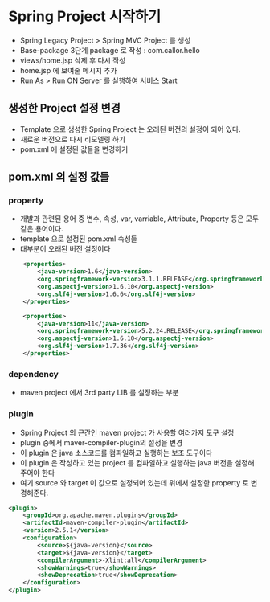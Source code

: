 # Spring Project 시작하기
- Spring Legacy Project > Spring MVC Project 를 생성
- Base-package 3단계 package 로 작성 : com.callor.hello
- views/home.jsp 삭제 후 다시 작성
- home.jsp 에 보여줄 메시지 추가
- Run As > Run ON Server 를 실행하여 서비스 Start

## 생성한 Project 설정 변경
- Template 으로 생성한 Spring Project 는 오래된 버전의 설정이 되어 있다.
- 새로운 버전으로 다시 리모델링 하기
- pom.xml 에 설정된 값들을 변경하기

## pom.xml 의 설정 값들
### property
- 개발과 관련된 용어 중 변수, 속성, var, varriable, Attribute, Property 등은
모두 같은 용어이다.
- template 으로 설정된 pom.xml 속성들
- 대부분이 오래된 버전 설정이다
```xml
	<properties>
		<java-version>1.6</java-version>
		<org.springframework-version>3.1.1.RELEASE</org.springframework-version>
		<org.aspectj-version>1.6.10</org.aspectj-version>
		<org.slf4j-version>1.6.6</org.slf4j-version>
	</properties>
```

```xml
	<properties>
		<java-version>11</java-version>
		<org.springframework-version>5.2.24.RELEASE</org.springframework-version>
		<org.aspectj-version>1.6.10</org.aspectj-version>
		<org.slf4j-version>1.7.36</org.slf4j-version>
	</properties>
```	

### dependency
- maven project 에서 3rd party LIB 를 설정하는 부분

### plugin
- Spring Project 의 근간인 maven project 가 사용할 여러가지 도구 설정
- plugin 중에서 maver-compiler-plugin의 설정을 변경
- 이 plugin 은 java 소스코드를 컴파일하고 실행하는 보조 도구이다
- 이 plugin 은 작성하고 있는 project 를 컴파일하고 실행하는 java 버전을
설정해 주어야 한다
- 여기 source 와 target 이 값으로 설정되어 있는데 위에서 설정한 property 로
변경해준다.

```xml
<plugin>
    <groupId>org.apache.maven.plugins</groupId>
    <artifactId>maven-compiler-plugin</artifactId>
    <version>2.5.1</version>
    <configuration>
        <source>${java-version}</source>
        <target>${java-version}</target>
        <compilerArgument>-Xlint:all</compilerArgument>
        <showWarnings>true</showWarnings>
        <showDeprecation>true</showDeprecation>
    </configuration>
</plugin>
```            